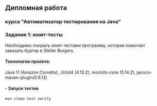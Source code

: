 
## Дипломная работа
### курса  "Автоматизатор тестирования на Java"


### Задание 1: юнит-тесты
Необходимо покрыть юнит-тестами программу, которая помогает заказать бургер в Stellar Burgers.



#### Технологии проекта:

Java 11 (Amazon Corretto),
JUnit4 (4.13.2),
mockito-core (5.14.2),
jacoco-maven-plugin(0.8.12)


#### - Запуск тестов

`mvn clean test verify`